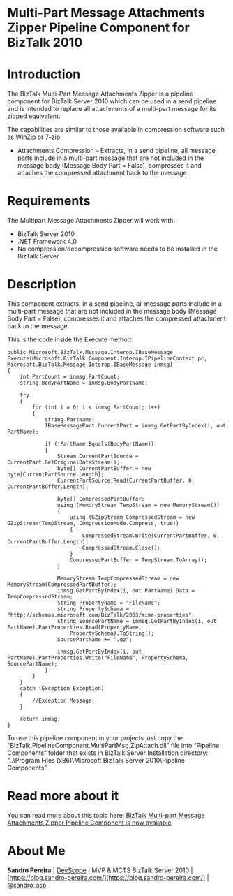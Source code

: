 # Multi-Part Message Attachments Zipper Pipeline Component for BizTalk 2010

# Introduction
The BizTalk Multi-Part Message Attachments Zipper is a pipeline component for BizTalk Server 2010 which can be used in a send pipeline and is intended to replace all attachments of a multi-part message for its zipped equivalent.

The capabilities are similar to those available in compression software such as WinZip or 7-zip:
* Attachments Compression – Extracts, in a send pipeline, all message parts include in a multi-part message that are not included in the message body (Message Body Part = False), compresses it and attaches the compressed attachment back to the message.

# Requirements
The Multipart Message Attachments Zipper will work with:
* BizTalk Server 2010
* .NET Framework 4.0
* No compression/decompression software needs to be installed in the BizTalk Server

# Description

This component extracts, in a send pipeline, all message parts include in a multi-part message that are not included in the message body (Message Body Part = False), compresses it and attaches the compressed attachment back to the message.

This is the code inside the Execute method:  

    
    public Microsoft.BizTalk.Message.Interop.IBaseMessage Execute(Microsoft.BizTalk.Component.Interop.IPipelineContext pc, Microsoft.BizTalk.Message.Interop.IBaseMessage inmsg) 
	{            
		int PartCount = inmsg.PartCount; 
		string BodyPartName = inmsg.BodyPartName; 
	 
		try 
		{ 
			for (int i = 0; i < inmsg.PartCount; i++) 
			{ 
				string PartName; 
				IBaseMessagePart CurrentPart = inmsg.GetPartByIndex(i, out PartName); 
	 
				if (!PartName.Equals(BodyPartName)) 
				{ 
					Stream CurrentPartSource = CurrentPart.GetOriginalDataStream(); 
					byte[] CurrentPartBuffer = new byte[CurrentPartSource.Length]; 
					CurrentPartSource.Read(CurrentPartBuffer, 0, CurrentPartBuffer.Length); 
							 
					byte[] CompressedPartBuffer; 
					using (MemoryStream TempStream = new MemoryStream()) 
					{ 
						using (GZipStream CompressedStream = new GZipStream(TempStream, CompressionMode.Compress, true)) 
						{ 
							CompressedStream.Write(CurrentPartBuffer, 0, CurrentPartBuffer.Length); 
							CompressedStream.Close(); 
						} 
						CompressedPartBuffer = TempStream.ToArray(); 
					} 
	 
					MemoryStream TempCompressedStream = new MemoryStream(CompressedPartBuffer); 
					inmsg.GetPartByIndex(i, out PartName).Data = TempCompressedStream; 
					string PropertyName = "FileName"; 
					string PropertySchema = "http://schemas.microsoft.com/BizTalk/2003/mime-properties"; 
					string SourcePartName = inmsg.GetPartByIndex(i, out PartName).PartProperties.Read(PropertyName, 
						PropertySchema).ToString(); 
					SourcePartName += ".gz"; 
	 
					inmsg.GetPartByIndex(i, out PartName).PartProperties.Write("FileName", PropertySchema, SourcePartName);                         
				} 
			} 
		} 
		catch (Exception Exception) 
		{ 
			//Exception.Message;  
		} 
	 
		return inmsg;     
	}
    

To use this pipeline component in your projects just copy the “BizTalk.PipelineComponent.MultiPartMsg.ZipAttach.dll” file into “Pipeline Components“ folder that exists in BizTalk Server Installation directory:  “..\Program Files (x86)\Microsoft BizTalk Server 2010\Pipeline Components”.

# Read more about it
You can read more about this topic here: [BizTalk Multi-part Message Attachments Zipper Pipeline Component is now available](https://blog.sandro-pereira.com/2012/06/26/biztalk-multi-part-message-attachments-zipper-pipeline-component-is-now-available/)

# About Me
**Sandro Pereira** | [DevScope](http://www.devscope.net/) | MVP & MCTS BizTalk Server 2010 | [https://blog.sandro-pereira.com/](https://blog.sandro-pereira.com/) | [@sandro_asp](https://twitter.com/sandro_asp)


